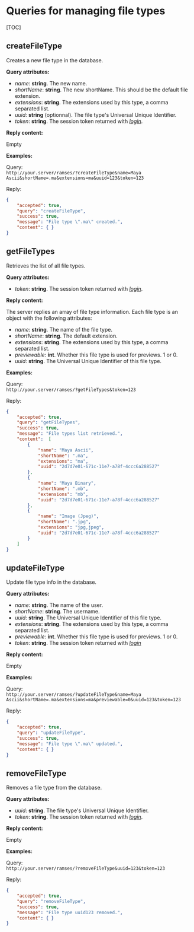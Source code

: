 # Queries for managing file types

[TOC]

## createFileType

Creates a new file type in the database.

**Query attributes:**

- *name*: **string**. The new name.
- *shortName*: **string**. The new shortName. This should be the default file extension.
- *extensions*: **string**. The extensions used by this type, a comma separated list.
- *uuid*: **string** (optionnal). The file type's Universal Unique Identifier.
- *token*: **string**. The session token returned with [*login*](general.md#login).

**Reply content:**

Empty

**Examples:**

Query:  
`http://your.server/ramses/?createFileType&name=Maya Ascii&shortName=.ma&extensions=ma&uuid=123&token=123`

Reply:

```json
{
    "accepted": true,
    "query": "createFileType",
    "success": true,
    "message": "File type \".ma\" created.",
    "content": { }
}
```

## getFileTypes

Retrieves the list of all file types.

**Query attributes:**

- *token*: **string**. The session token returned with [*login*](general.md#login).

**Reply content:**

The server replies an array of file type information. Each file type is an object with the following attributes:

- *name*: **string**. The name of the file type.
- *shortName*: **string**. The default extension.
- *extensions*: **string**. The extensions used by this type, a comma separated list.
- *previewable*: **int**. Whether this file type is used for previews. 1 or 0.
- *uuid*: **string**. The Universal Unique Identifier of this file type.

**Examples:**

Query:  
`http://your.server/ramses/?getFileTypes&token=123`

Reply:

```json
{
    "accepted": true,
    "query": "getFileTypes",
    "success": true,
    "message": "File types list retrieved.",
    "content":  [
        {
            "name": "Maya Ascii",
            "shortName": ".ma",
            "extensions": "ma",
            "uuid": "2d7d7e01-671c-11e7-a78f-4ccc6a288527"
        },
        {
            "name": "Maya Binary",
            "shortName": ".mb",
            "extensions": "mb",
            "uuid": "2d7d7e01-671c-11e7-a78f-4ccc6a288527"
        },
        {
            "name": "Image (Jpeg)",
            "shortName": ".jpg",
            "extensions": "jpg,jpeg",
            "uuid": "2d7d7e01-671c-11e7-a78f-4ccc6a288527"
        }
    ]
}
```

## updateFileType

Update file type info in the database.

**Query attributes:**

- *name*: **string**. The name of the user.
- *shortName*: **string**. The username.
- *uuid*: **string**. The Universal Unique Identifier of this file type.
- *extensions*: **string**. The extensions used by this type, a comma separated list.
- *previewable*: **int**. Whether this file type is used for previews. 1 or 0.
- *token*: **string**. The session token returned with [*login*](general.md#login)

**Reply content:**

Empty

**Examples:**

Query:  
`http://your.server/ramses/?updateFileType&name=Maya Ascii&shortName=.ma&extensions=ma&previewable=0&uuid=123&token=123`

Reply:

```json
{
    "accepted": true,
    "query": "updateFileType",
    "success": true,
    "message": "File type \".ma\" updated.",
    "content": { }
}
```

## removeFileType

Removes a file type from the database.

**Query attributes:**

- *uuid*: **string**. The file type's Universal Unique Identifier.
- *token*: **string**. The session token returned with [*login*](general.md#login).

**Reply content:**

Empty

**Examples:**

Query:  
`http://your.server/ramses/?removeFileType&uuid=123&token=123`

Reply:

```json
{
    "accepted": true,
    "query": "removeFileType",
    "success": true,
    "message": "File type uuid123 removed.",
    "content": { }
}
```
